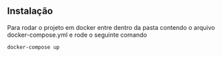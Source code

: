 ## Instalação

Para rodar o projeto em docker entre dentro da pasta contendo o arquivo docker-compose.yml e rode o seguinte comando

```docker-compose up```